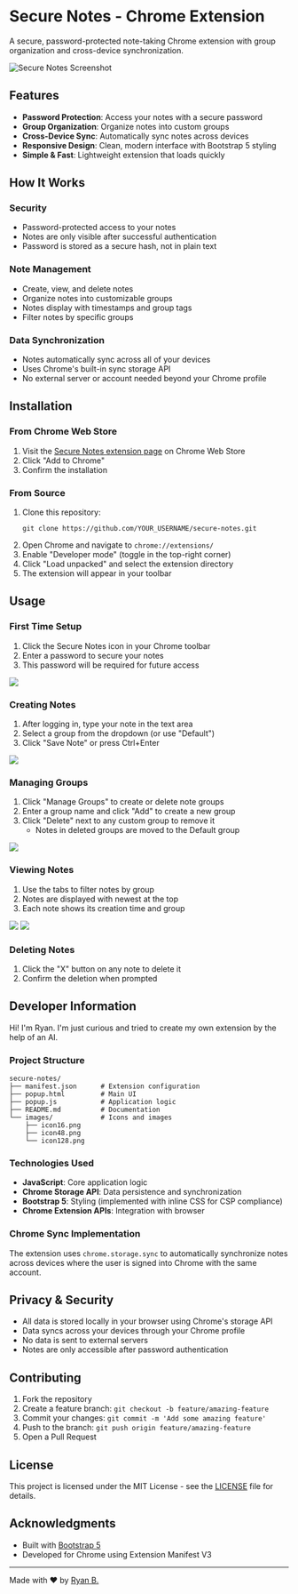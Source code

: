 # Secure Notes - Chrome Extension

A secure, password-protected note-taking Chrome extension with group organization and cross-device synchronization.

![Secure Notes Screenshot](https://github.com/bisayaDev/RySecure-Notes/blob/master/images/icon128.png?raw=true)

## Features

- **Password Protection**: Access your notes with a secure password
- **Group Organization**: Organize notes into custom groups
- **Cross-Device Sync**: Automatically sync notes across devices
- **Responsive Design**: Clean, modern interface with Bootstrap 5 styling
- **Simple & Fast**: Lightweight extension that loads quickly

## How It Works

### Security

- Password-protected access to your notes
- Notes are only visible after successful authentication
- Password is stored as a secure hash, not in plain text

### Note Management

- Create, view, and delete notes
- Organize notes into customizable groups
- Notes display with timestamps and group tags
- Filter notes by specific groups

### Data Synchronization

- Notes automatically sync across all of your devices
- Uses Chrome's built-in sync storage API
- No external server or account needed beyond your Chrome profile

## Installation

### From Chrome Web Store

1. Visit the [Secure Notes extension page](https://chrome.google.com/webstore/detail/secure-notes/YOUR_EXTENSION_ID) on Chrome Web Store
2. Click "Add to Chrome"
3. Confirm the installation

### From Source

1. Clone this repository:
   ```
   git clone https://github.com/YOUR_USERNAME/secure-notes.git
   ```
2. Open Chrome and navigate to `chrome://extensions/`
3. Enable "Developer mode" (toggle in the top-right corner)
4. Click "Load unpacked" and select the extension directory
5. The extension will appear in your toolbar

## Usage

### First Time Setup

1. Click the Secure Notes icon in your Chrome toolbar
2. Enter a password to secure your notes
3. This password will be required for future access

![](https://github.com/bisayaDev/RySecure-Notes/blob/master/images/Screenshots/login_screen.png?raw=true)

### Creating Notes

1. After logging in, type your note in the text area
2. Select a group from the dropdown (or use "Default")
3. Click "Save Note" or press Ctrl+Enter

![](https://github.com/bisayaDev/RySecure-Notes/blob/master/images/Screenshots/dashboard_screen1.png?raw=true)

### Managing Groups

1. Click "Manage Groups" to create or delete note groups
2. Enter a group name and click "Add" to create a new group
3. Click "Delete" next to any custom group to remove it
   - Notes in deleted groups are moved to the Default group
   
![](https://github.com/bisayaDev/RySecure-Notes/blob/master/images/Screenshots/manage_group.png?raw=true)

### Viewing Notes

1. Use the tabs to filter notes by group
2. Notes are displayed with newest at the top
3. Each note shows its creation time and group

![](https://github.com/bisayaDev/RySecure-Notes/blob/master/images/Screenshots/dashboard_screen2.png?raw=true)
![](https://github.com/bisayaDev/RySecure-Notes/blob/master/images/Screenshots/dashboard_screen3.png?raw=true)


### Deleting Notes

1. Click the "X" button on any note to delete it
2. Confirm the deletion when prompted

## Developer Information
Hi! I'm Ryan. I'm just curious and tried to create my own extension by the help of an AI.

### Project Structure

```
secure-notes/
├── manifest.json      # Extension configuration
├── popup.html         # Main UI
├── popup.js           # Application logic
├── README.md          # Documentation
└── images/            # Icons and images
    ├── icon16.png
    ├── icon48.png
    └── icon128.png
```

### Technologies Used

- **JavaScript**: Core application logic
- **Chrome Storage API**: Data persistence and synchronization
- **Bootstrap 5**: Styling (implemented with inline CSS for CSP compliance)
- **Chrome Extension APIs**: Integration with browser

### Chrome Sync Implementation

The extension uses `chrome.storage.sync` to automatically synchronize notes across devices where the user is signed into Chrome with the same account.

## Privacy & Security

- All data is stored locally in your browser using Chrome's storage API
- Data syncs across your devices through your Chrome profile
- No data is sent to external servers
- Notes are only accessible after password authentication

## Contributing

1. Fork the repository
2. Create a feature branch: `git checkout -b feature/amazing-feature`
3. Commit your changes: `git commit -m 'Add some amazing feature'`
4. Push to the branch: `git push origin feature/amazing-feature`
5. Open a Pull Request

## License

This project is licensed under the MIT License - see the [LICENSE](LICENSE) file for details.

## Acknowledgments

- Built with [Bootstrap 5](https://getbootstrap.com/)
- Developed for Chrome using Extension Manifest V3

---

Made with ❤️ by [Ryan B.](https://www.facebook.com/www.faceebook.ph)
